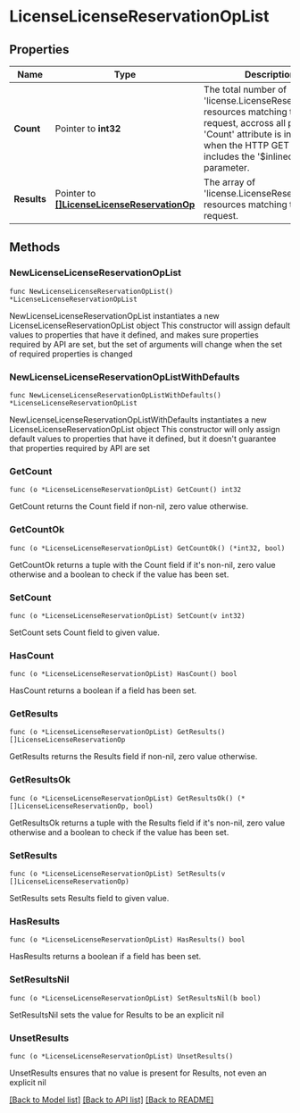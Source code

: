 # LicenseLicenseReservationOpList

## Properties

Name | Type | Description | Notes
------------ | ------------- | ------------- | -------------
**Count** | Pointer to **int32** | The total number of &#39;license.LicenseReservationOp&#39; resources matching the request, accross all pages. The &#39;Count&#39; attribute is included when the HTTP GET request includes the &#39;$inlinecount&#39; parameter. | [optional] 
**Results** | Pointer to [**[]LicenseLicenseReservationOp**](license.LicenseReservationOp.md) | The array of &#39;license.LicenseReservationOp&#39; resources matching the request. | [optional] 

## Methods

### NewLicenseLicenseReservationOpList

`func NewLicenseLicenseReservationOpList() *LicenseLicenseReservationOpList`

NewLicenseLicenseReservationOpList instantiates a new LicenseLicenseReservationOpList object
This constructor will assign default values to properties that have it defined,
and makes sure properties required by API are set, but the set of arguments
will change when the set of required properties is changed

### NewLicenseLicenseReservationOpListWithDefaults

`func NewLicenseLicenseReservationOpListWithDefaults() *LicenseLicenseReservationOpList`

NewLicenseLicenseReservationOpListWithDefaults instantiates a new LicenseLicenseReservationOpList object
This constructor will only assign default values to properties that have it defined,
but it doesn't guarantee that properties required by API are set

### GetCount

`func (o *LicenseLicenseReservationOpList) GetCount() int32`

GetCount returns the Count field if non-nil, zero value otherwise.

### GetCountOk

`func (o *LicenseLicenseReservationOpList) GetCountOk() (*int32, bool)`

GetCountOk returns a tuple with the Count field if it's non-nil, zero value otherwise
and a boolean to check if the value has been set.

### SetCount

`func (o *LicenseLicenseReservationOpList) SetCount(v int32)`

SetCount sets Count field to given value.

### HasCount

`func (o *LicenseLicenseReservationOpList) HasCount() bool`

HasCount returns a boolean if a field has been set.

### GetResults

`func (o *LicenseLicenseReservationOpList) GetResults() []LicenseLicenseReservationOp`

GetResults returns the Results field if non-nil, zero value otherwise.

### GetResultsOk

`func (o *LicenseLicenseReservationOpList) GetResultsOk() (*[]LicenseLicenseReservationOp, bool)`

GetResultsOk returns a tuple with the Results field if it's non-nil, zero value otherwise
and a boolean to check if the value has been set.

### SetResults

`func (o *LicenseLicenseReservationOpList) SetResults(v []LicenseLicenseReservationOp)`

SetResults sets Results field to given value.

### HasResults

`func (o *LicenseLicenseReservationOpList) HasResults() bool`

HasResults returns a boolean if a field has been set.

### SetResultsNil

`func (o *LicenseLicenseReservationOpList) SetResultsNil(b bool)`

 SetResultsNil sets the value for Results to be an explicit nil

### UnsetResults
`func (o *LicenseLicenseReservationOpList) UnsetResults()`

UnsetResults ensures that no value is present for Results, not even an explicit nil

[[Back to Model list]](../README.md#documentation-for-models) [[Back to API list]](../README.md#documentation-for-api-endpoints) [[Back to README]](../README.md)


